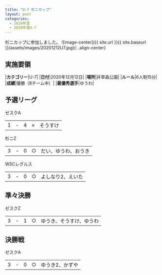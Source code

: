 ```yaml
---
title: "U-7 杉ニカップ"
layout: post
categories:
  - 2020年度
  - 2020年度U-7
---
```


杉ニカップに参加しました。
![image-center]({{ site.url }}{{ site.baseurl }}/assets/images/20201212U7.jpg){: .align-center}


## 実施要領

|**カテゴリー**|U-7|
|**日付**|2020年12月12日|
|**場所**|井草森公園|
|**ルール**|6人制15分|
|**成績**|優勝（8チーム中）|
|**最優秀選手**|ゆうわ|

## 予選リーグ

ゼスクA

|      |    |     |     |               |
|:--:|:-:|:--:|:--:|:--------|
|  1| - |   4|×|そうすけ|

杉ニZ

|     |    |      |     |               |
|:--:|:-:|:--:|:--:|:--------|
|   3| - |    0|○  |だい、ゆうわ、おうき|

WSCレグルス

|     |    |      |     |               |
|:--:|:-:|:--:|:--:|:--------|
|   3| - |    0|○  |よしなり2、えいた|

## 準々決勝

ゼスクZ

|      |    |     |     |               |
|:--:|:-:|:--:|:--:|:--------|
|  3| - |   1|○|ゆうき、そうすけ、ゆうわ|

## 決勝戦

ゼスクA

|      |    |     |     |               |
|:--:|:-:|:--:|:--:|:--------|
|  3| - |   0|○|ゆうき2、かずや|

